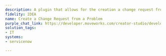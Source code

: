 ```yaml
---
description: A plugin that allows for the creation a change request from a problem.
fidelity: IDEA
name: Create a Change Request from a Problem
purple_chat_link: https://developer.moveworks.com/creator-studio/developer-tools/purple-chat?conversation=%7B%22startTimestamp%22%3A%2211%3A43+AM%22%2C%22messages%22%3A%5B%7B%22parts%22%3A%5B%7B%22richText%22%3A%22%3Cp%3EI+need+to+create+a+change+request+from+a+problem%3C%2Fp%3E%22%7D%5D%2C%22role%22%3A%22user%22%7D%2C%7B%22parts%22%3A%5B%7B%22richText%22%3A%22I+can+help+with+that.+Do+you+have+an+incident+number+or+a+description+of+the+problem%3F%22%7D%5D%2C%22role%22%3A%22assistant%22%7D%2C%7B%22parts%22%3A%5B%7B%22richText%22%3A%22The+problem+we%27re+having+with+email+server+outages.%22%7D%5D%2C%22role%22%3A%22user%22%7D%2C%7B%22parts%22%3A%5B%7B%22reasoningSteps%22%3A%5B%7B%22richText%22%3A%22Searching+ServiceNow+for+problems+matching+%27email+server+outages%27%22%2C%22status%22%3A%22success%22%7D%5D%7D%2C%7B%22richText%22%3A%22I+found+a+few+problems+in+%3Cb%3EServiceNow%3C%2Fb%3E+related+to+%27email+server+outages%27.+Please+select+the+correct+one%3A%22%7D%2C%7B%22buttons%22%3A%5B%7B%22buttonText%22%3A%22PRB0040192%3A+Intermittent+email+delivery+delays%22%7D%2C%7B%22buttonText%22%3A%22PRB0040188%3A+Users+unable+to+access+shared+mailboxes%22%7D%2C%7B%22buttonText%22%3A%22None+of+these%22%7D%5D%7D%5D%2C%22role%22%3A%22assistant%22%7D%2C%7B%22parts%22%3A%5B%7B%22richText%22%3A%22PRB0040192%3A+Intermittent+email+delivery+delays%22%7D%5D%2C%22role%22%3A%22user%22%7D%2C%7B%22parts%22%3A%5B%7B%22richText%22%3A%22Got+it.+I%27ll+link+this+change+request+to+problem+%3Cb%3EPRB0040192%3C%2Fb%3E.+What+is+the+reason+for+the+change+and+what+is+the+implementation+plan%3F%22%7D%5D%2C%22role%22%3A%22assistant%22%7D%2C%7B%22parts%22%3A%5B%7B%22richText%22%3A%22The+reason+is+to+increase+server+memory+to+handle+peak+load.+The+plan+is+to+schedule+a+maintenance+window+for+Saturday+at+10+PM%2C+apply+the+memory+upgrade%2C+and+monitor+performance+for+2+hours+post-change.%22%7D%5D%2C%22role%22%3A%22user%22%7D%2C%7B%22parts%22%3A%5B%7B%22richText%22%3A%22%3Cp%3EOkay%2C+I%27m+ready+to+submit+the+change+request+in+%3Cb%3EServiceNow%3C%2Fb%3E.%3C%2Fp%3E%3Cul%3E%3Cli%3E%3Cb%3EAssociated+Problem%3A%3C%2Fb%3E+PRB0040192%3C%2Fli%3E%3Cli%3E%3Cb%3EReason+for+change%3A%3C%2Fb%3E+Increase+server+memory+to+handle+peak+load.%3C%2Fli%3E%3Cli%3E%3Cb%3EImplementation+plan%3A%3C%2Fb%3E+Schedule+a+maintenance+window+for+Saturday+at+10+PM%2C+apply+the+memory+upgrade%2C+and+monitor+performance+for+2+hours+post-change.%3C%2Fli%3E%3C%2Ful%3E%3Cp%3E%3Cb%3EShall+I+proceed%3F%3C%2Fb%3E%3C%2Fp%3E%22%7D%2C%7B%22buttons%22%3A%5B%7B%22buttonText%22%3A%22Submit+Change+Request%22%2C%22style%22%3A%22filled%22%7D%2C%7B%22buttonText%22%3A%22Cancel%22%2C%22style%22%3A%22outlined%22%7D%5D%7D%5D%2C%22role%22%3A%22assistant%22%7D%2C%7B%22parts%22%3A%5B%7B%22richText%22%3A%22Submit+Change+Request%22%7D%5D%2C%22role%22%3A%22user%22%7D%2C%7B%22parts%22%3A%5B%7B%22reasoningSteps%22%3A%5B%7B%22richText%22%3A%22Creating+change+request+from+problem+PRB0040192+in+ServiceNow%22%2C%22status%22%3A%22success%22%7D%5D%7D%2C%7B%22richText%22%3A%22Done%21+I%27ve+submitted+change+request+%3Cb%3ECHG0070221%3C%2Fb%3E%2C+which+is+now+linked+to+problem+%3Cb%3EPRB0040192%3C%2Fb%3E.%22%7D%2C%7B%22citations%22%3A%5B%7B%22citationTitle%22%3A%22CHG0070221%22%2C%22connectorName%22%3A%22servicenow%22%7D%5D%7D%5D%2C%22role%22%3A%22assistant%22%2C%22showFeedbackTray%22%3Atrue%7D%5D%7D
solution_tags:
- IT
systems:
- servicenow

---
```

